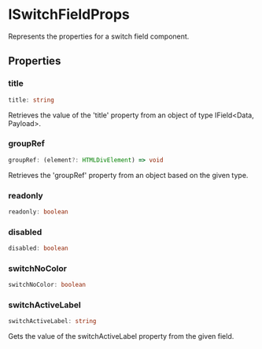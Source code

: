 # ISwitchFieldProps

Represents the properties for a switch field component.

## Properties

### title

```ts
title: string
```

Retrieves the value of the 'title' property from an object of type IField&lt;Data, Payload&gt;.

### groupRef

```ts
groupRef: (element?: HTMLDivElement) => void
```

Retrieves the 'groupRef' property from an object based on the given type.

### readonly

```ts
readonly: boolean
```

### disabled

```ts
disabled: boolean
```

### switchNoColor

```ts
switchNoColor: boolean
```

### switchActiveLabel

```ts
switchActiveLabel: string
```

Gets the value of the switchActiveLabel property from the given field.

